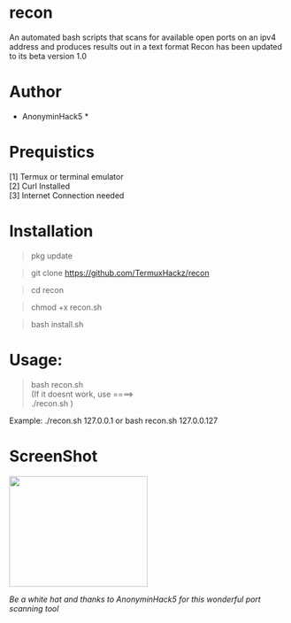 # recon
An automated bash scripts that scans for available open ports on an ipv4 address and produces results out in a text format  Recon has been updated to its beta version 1.0

# Author
* AnonyminHack5 *

# Prequistics
[1] Termux or terminal emulator <br>
[2] Curl Installed <br>
[3] Internet Connection needed <br>

# Installation

> pkg update

> git clone https://github.com/TermuxHackz/recon

> cd recon

> chmod +x recon.sh

> bash install.sh
# Usage:

> bash recon.sh <Ip> <br>(If it doesnt work, use ====>        <br>./recon.sh <Ip>      )

Example: ./recon.sh 127.0.0.1   or bash recon.sh 127.0.0.127

# ScreenShot
<img src="https://github.com/TermuxHackz/recon/blob/master/Capture.PNG" width="250" height="200"/>

*Be a white hat and thanks to AnonyminHack5 for this wonderful port scanning tool*

